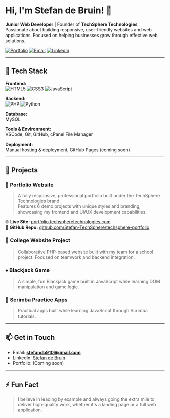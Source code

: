 # Hi, I'm Stefan de Bruin! 👋

**Junior Web Developer** | Founder of **TechSphere Technologies**  
Passionate about building responsive, user-friendly websites and web applications. Focused on helping businesses grow through effective web solutions.

[![Portfolio](https://img.shields.io/badge/Portfolio-Coming_Soon-blue)](#)
[![Email](https://img.shields.io/badge/Email-stefandb910@gmail.com-blue)](mailto:stefandb910@gmail.com)
[![LinkedIn](https://img.shields.io/badge/LinkedIn-Connect-blue)](https://www.linkedin.com/in/stefan-techsphere/) <!-- Replace with your actual link -->

---

## 🚀 Tech Stack

**Frontend:**  
![HTML5](https://img.shields.io/badge/HTML5-E34F26?style=flat&logo=html5&logoColor=white)
![CSS3](https://img.shields.io/badge/CSS3-1572B6?style=flat&logo=css3&logoColor=white)
![JavaScript](https://img.shields.io/badge/JavaScript-F7DF1E?style=flat&logo=javascript&logoColor=black)

**Backend:**  
![PHP](https://img.shields.io/badge/PHP-777BB4?style=flat&logo=php&logoColor=white)
![Python](https://img.shields.io/badge/Python-3776AB?style=flat&logo=python&logoColor=white)

**Database:**  
MySQL

**Tools & Environment:**  
VSCode, Git, GitHub, cPanel File Manager

**Deployment:**  
Manual hosting & deployment, GitHub Pages (coming soon)

---

## 📂 Projects

### 🚀 Portfolio Website
> A fully responsive, professional portfolio built under the TechSphere Technologies brand.  
> Features 6 demo projects with unique styles and branding, showcasing my frontend and UI/UX development capabilities.

🌐 **Live Site:** [portfolio.techspheretechnologies.com](https://portfolio.techspheretechnologies.com)  
🔗 **GitHub Repo:** [github.com/Stefan-TechSphere/techsphere-portfolio](https://github.com/Stefan-TechSphere/techsphere-portfolio)
### 🌟 College Website Project
> Collaborative PHP-based website built with my team for a school project. Focused on teamwork and backend integration.

### ♠️ Blackjack Game
> A simple, fun Blackjack game built in JavaScript while learning DOM manipulation and game logic.

### 🧩 Scrimba Practice Apps
> Practical apps built while learning JavaScript through Scrimba tutorials.

---

## 📫 Get in Touch

- Email: **stefandb910@gmail.com**
- LinkedIn: [Stefan de Bruin](https://www.linkedin.com/in/stefan-techsphere/)
- Portfolio: (Coming soon)

---

## ⚡ Fun Fact

> I believe in leading by example and always going the extra mile to deliver high-quality work, whether it's a landing page or a full web application.
